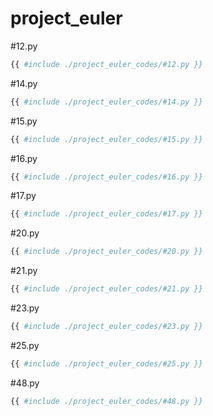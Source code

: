 # project_euler

#12.py

```py
{{ #include ./project_euler_codes/#12.py }}
```

#14.py

```py
{{ #include ./project_euler_codes/#14.py }}
```

#15.py

```py
{{ #include ./project_euler_codes/#15.py }}
```

#16.py

```py
{{ #include ./project_euler_codes/#16.py }}
```

#17.py

```py
{{ #include ./project_euler_codes/#17.py }}
```

#20.py

```py
{{ #include ./project_euler_codes/#20.py }}
```

#21.py

```py
{{ #include ./project_euler_codes/#21.py }}
```

#23.py

```py
{{ #include ./project_euler_codes/#23.py }}
```

#25.py

```py
{{ #include ./project_euler_codes/#25.py }}
```

#48.py

```py
{{ #include ./project_euler_codes/#48.py }}
```
